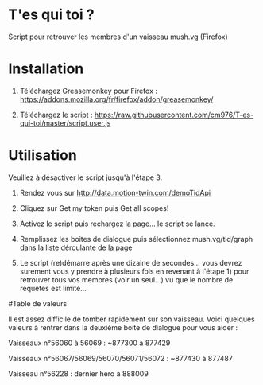 # T'es qui toi ?
Script pour retrouver les membres d'un vaisseau mush.vg (Firefox)

# Installation

1) Téléchargez Greasemonkey pour Firefox : https://addons.mozilla.org/fr/firefox/addon/greasemonkey/

2) Téléchargez le script : https://raw.githubusercontent.com/cm976/T-es-qui-toi/master/script.user.js

# Utilisation

Veuillez à désactiver le script jusqu'à l'étape 3.

1) Rendez vous sur http://data.motion-twin.com/demoTidApi

2) Cliquez sur Get my token puis Get all scopes!

3) Activez le script puis rechargez la page... le script se lance.

4) Remplissez les boites de dialogue puis sélectionnez mush.vg/tid/graph dans la liste déroulante de la page

5) Le script (re)démarre après une dizaine de secondes... vous devrez surement vous y prendre à plusieurs fois en revenant à l'étape 1) pour retrouver tous vos membres (voir un seul...) vu que le nombre de requêtes est limité...

#Table de valeurs

Il est assez difficile de tomber rapidement sur son vaisseau. 
Voici quelques valeurs à rentrer dans la deuxième boite de dialogue pour vous aider :


Vaisseaux n°56060 à 56069 : ~877300 à 877429

Vaisseaux n°56067/56069/56070/56071/56072 : ~877430 à 877487

Vaisseau n°56228 : dernier héro à 888009
